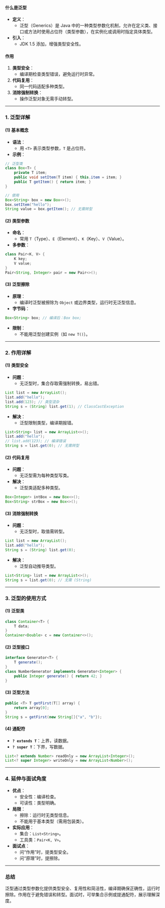 
#### 什么是泛型
- **定义**：
  - 泛型（Generics）是 Java 中的一种类型参数化机制，允许在定义类、接口或方法时使用占位符（类型参数），在实例化或调用时指定具体类型。
- **引入**：
  - JDK 1.5 添加，增强类型安全性。

#### 作用
1. **类型安全**：
   - 编译期检查类型错误，避免运行时异常。
2. **代码复用**：
   - 同一代码适配多种类型。
3. **消除强制转换**：
   - 操作泛型对象无需手动转型。

---

### 1. 泛型详解
#### (1) 基本概念
- **语法**：
  - 用 `<T>` 表示类型参数，`T` 是占位符。
- **示例**：
```java
// 泛型类
class Box<T> {
    private T item;
    public void setItem(T item) { this.item = item; }
    public T getItem() { return item; }
}

// 使用
Box<String> box = new Box<>();
box.setItem("hello");
String value = box.getItem(); // 无需转型
```

#### (2) 类型参数
- **命名**：
  - 常用 `T`（Type）、`E`（Element）、`K`（Key）、`V`（Value）。
- **多参数**：
```java
class Pair<K, V> {
    K key;
    V value;
}
Pair<String, Integer> pair = new Pair<>();
```

#### (3) 泛型擦除
- **原理**：
  - 编译时泛型被擦除为 `Object` 或边界类型，运行时无泛型信息。
- **字节码**：
```java
Box<String> box; // 编译后：Box box;
```
- **限制**：
  - 不能用泛型创建实例（如 `new T()`）。

---

### 2. 作用详解
#### (1) 类型安全
- **问题**：
  - 无泛型时，集合存取需强制转换，易出错。
```java
List list = new ArrayList();
list.add("hello");
list.add(123); // 类型混杂
String s = (String) list.get(1); // ClassCastException
```
- **解决**：
  - 泛型限制类型，编译期报错。
```java
List<String> list = new ArrayList<>();
list.add("hello");
// list.add(123); // 编译错误
String s = list.get(0); // 无需转型
```

#### (2) 代码复用
- **问题**：
  - 无泛型需为每种类型写类。
- **解决**：
  - 泛型类适配多种类型。
```java
Box<Integer> intBox = new Box<>();
Box<String> strBox = new Box<>();
```

#### (3) 消除强制转换
- **问题**：
  - 无泛型时，取值需转型。
```java
List list = new ArrayList();
list.add("hello");
String s = (String) list.get(0);
```
- **解决**：
  - 泛型自动推导类型。
```java
List<String> list = new ArrayList<>();
String s = list.get(0); // 无需 (String)
```

---

### 3. 泛型的使用方式
#### (1) 泛型类
```java
class Container<T> {
    T data;
}
Container<Double> c = new Container<>();
```

#### (2) 泛型接口
```java
interface Generator<T> {
    T generate();
}
class NumberGenerator implements Generator<Integer> {
    public Integer generate() { return 42; }
}
```

#### (3) 泛型方法
```java
public <T> T getFirst(T[] array) {
    return array[0];
}
String s = getFirst(new String[]{"a", "b"});
```

#### (4) 通配符
- **`? extends T`**：上界，读数据。
- **`? super T`**：下界，写数据。
```java
List<? extends Number> readOnly = new ArrayList<Integer>();
List<? super Integer> writeOnly = new ArrayList<Number>();
```

---

### 4. 延伸与面试角度
- **优点**：
  - 安全性：编译检查。
  - 可读性：类型明确。
- **局限**：
  - 擦除：运行时无类型信息。
  - 不能用于基本类型（需用包装类）。
- **实际应用**：
  - 集合：`List<String>`。
  - 工具类：`Pair<K, V>`。
- **面试点**：
  - 问“作用”时，提类型安全。
  - 问“原理”时，提擦除。

---

### 总结
泛型通过类型参数化提供类型安全、复用性和简洁性，编译期确保正确性，运行时擦除。作用在于避免错误和转型。面试时，可举集合示例或提通配符，展示理解深度。